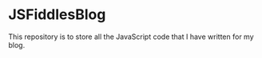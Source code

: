 # JSFiddlesBlog
This repository is to store all the JavaScript code that I have written for my blog.
